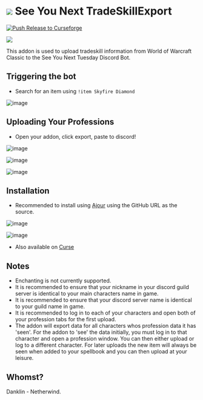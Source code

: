 # ![](favicon-32x32.png) See You Next TradeSkillExport

[![Push Release to Curseforge](https://github.com/bdanklin/tradeskill/actions/workflows/main.yml/badge.svg?branch=main)](https://github.com/bdanklin/tradeskill/actions/workflows/main.yml)

![](http://puu.sh/HWJSO/b57b086d25.jpg)

This addon is used to upload tradeskill information from World of Warcraft Classic to the See You Next Tuesday Discord Bot.

## Triggering the bot

- Search for an item using `!item Skyfire Diamond`

![image](https://user-images.githubusercontent.com/34633373/129316745-33133435-464a-449e-b3d1-50cb7f66f364.png)


## Uploading Your Professions

- Open your addon, click export, paste to discord!

![image](https://user-images.githubusercontent.com/34633373/128625093-a4145151-3fa6-431b-aede-684addf192e2.png)

![image](https://user-images.githubusercontent.com/34633373/128625145-d022eb59-cd23-44f9-a2cf-f8ab994f83a9.png)

![image](https://user-images.githubusercontent.com/34633373/128625207-948d3e0a-4d1a-4f88-abb3-13f79f12ab8d.png)

## Installation

- Recommended to install using [Ajour](https://github.com/ajour/ajour) using the GitHub URL as the source.

![image](https://user-images.githubusercontent.com/34633373/128624394-5704f98a-c819-4091-8b74-3c5e00b1d0ee.png)

![image](https://user-images.githubusercontent.com/34633373/128624412-221d3d94-db2c-442e-9561-0f4fc5c36926.png)

- Also available on [Curse](https://www.curseforge.com/wow/addons/see-you-next-tradeskill-export)

## Notes
- Enchanting is not currently supported.
- It is recommended to ensure that your nickname in your discord guild server is identical to your main characters name in game.
- It is recommended to ensure that your discord server name is identical to your guild name in game.
- It is recommended to log in to each of your characters and open both of your profession tabs for the first upload.
- The addon will export data for all characters whos profession data it has 'seen'. For the addon to 'see' the data initially, you must log in to that character and open a profession window. You can then either upload or log to a different character. For later uploads the new item will always be seen when added to your spellbook and you can then upload at your leisure.

## Whomst?

Danklin - Netherwind.
